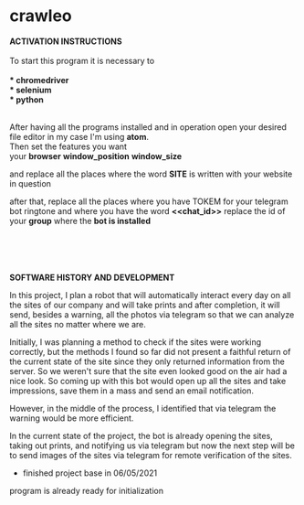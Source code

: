 # crawleo

<strong>ACTIVATION INSTRUCTIONS</strong><br>
<br>
  To start this program it is necessary to<br>
<br><b>* chromedriver</b>
<br><b>* selenium</b>
<br><b>* python</b>

<br>
After having all the programs installed and in operation open your desired file editor in my case I'm using <b>atom</b>.
<br>
Then set the features you want
<br>
your <b>browser</b>
<b>window_position</b>
<b>window_size</b>

and replace all the places where the word <b>SITE</b> is written with your website in question

after that, replace all the places where you have TOKEM for your telegram bot ringtone and where you have the word <b><<chat_id>></b> replace the id of your <b>group</b> where the <b>bot is installed</b>
<br>
<br>
<br>
<br>
<br>

<b>SOFTWARE HISTORY AND DEVELOPMENT</b>

In this project, I plan a robot that will automatically interact every day on all the sites of our company and will take prints and after completion, it will send, besides a warning, all the photos via telegram so that we can analyze all the sites no matter where we are.

Initially, I was planning a method to check if the sites were working correctly, but the methods I found so far did not present a faithful return of the current state of the site since they only returned information from the server.
So we weren't sure that the site even looked good on the air had a nice look.
So coming up with this bot would open up all the sites and take impressions, save them in a mass and send an email notification.

However, in the middle of the process, I identified that via telegram the warning would be more efficient.

In the current state of the project, the bot is already opening the sites, taking out prints, and notifying us via telegram but now the next step will be to send images of the sites via telegram for remote verification of the sites.

* finished project base in 06/05/2021

program is already ready for initialization
